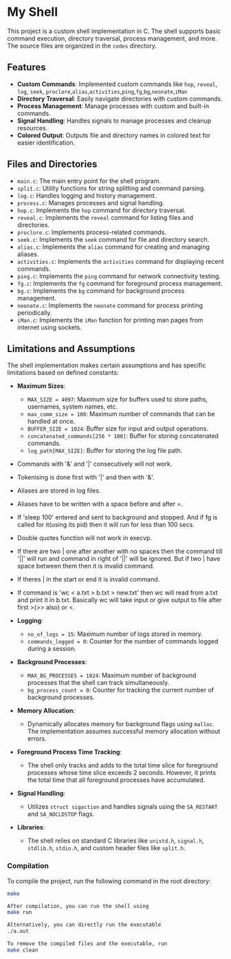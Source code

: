 # My Shell

This project is a custom shell implementation in C. The shell supports basic command execution, directory traversal, process management, and more. The source files are organized in the `codes` directory.

## Features

- **Custom Commands**: Implemented custom commands like `hop`, `reveal`, `log`, `seek`, `proclore`,`alias`,`activities`,`ping`,`fg`,`bg`,`neonate`,`iMan`
- **Directory Traversal**: Easily navigate directories with custom commands.
- **Process Management**: Manage processes with custom and built-in commands.
- **Signal Handling**: Handles signals to manage processes and cleanup resources.
- **Colored Output**: Outputs file and directory names in colored text for easier identification.

## Files and Directories

- `main.c`: The main entry point for the shell program.
- `split.c`: Utility functions for string splitting and command parsing.
- `log.c`: Handles logging and history management.
- `process.c`: Manages processes and signal handling.
- `hop.c`: Implements the `hop` command for directory traversal.
- `reveal.c`: Implements the `reveal` command for listing files and directories.
- `proclore.c`: Implements process-related commands.
- `seek.c`: Implements the `seek` command for file and directory search.
- `alias.c`: Implements the `alias` command for creating and managing aliases.
- `activities.c`: Implements the `activities` command for displaying recent commands.
- `ping.c`: Implements the `ping` command for network connectivity testing.
- `fg.c`: Implements the `fg` command for foreground process management.
- `bg.c`: Implements the `bg` command for background process management.
- `neonate.c`: Implements the `neonate` command for process printing periodically.
- `iMan.c`: Implements the  `iMan` function for printing man pages from internet using sockets.


## Limitations and Assumptions

The shell implementation makes certain assumptions and has specific limitations based on defined constants:

- **Maximum Sizes**:
  - `MAX_SIZE = 4097`: Maximum size for buffers used to store paths, usernames, system names, etc.
  - `max_comm_size = 100`: Maximum number of commands that can be handled at once.
  - `BUFFER_SIZE = 1024`: Buffer size for input and output operations.
  - `concatenated_commands[256 * 100]`: Buffer for storing concatenated commands.
  - `log_path[MAX_SIZE]`: Buffer for storing the log file path.



- Commands with '&' and '|' consecutively will not work.

- Tokenising is done first with '|' and then with '&'.
  
- Aliases are stored in log files.

- Aliases have to be written with a space before and after =.

- If 'sleep 100' entered and sent to background and stopped. And if fg is called for it(using its pid) then it will run for less than 100 secs.

- Double quotes function will not work in execvp.

- If there are two | one after another with no spaces then the command till '||' will run and command in right of '||' will be ignored. But if two | have space between them then it is invalid command.

- If theres | in the start or end it is invalid command.

- If command is 'wc < a.txt > b.txt > new.txt' then wc will read from a.txt and print it in b.txt. Basically wc will take input or give output to file after first >(>> also) or <.


- **Logging**:
  - `no_of_logs = 15`: Maximum number of logs stored in memory.
  - `commands_logged = 0`: Counter for the number of commands logged during a session.

- **Background Processes**:
  - `MAX_BG_PROCESSES = 1024`: Maximum number of background processes that the shell can track simultaneously.
  - `bg_process_count = 0`: Counter for tracking the current number of background processes.

- **Memory Allocation**:
  - Dynamically allocates memory for background flags using `malloc`. The implementation assumes successful memory allocation without errors.

- **Foreground Process Time Tracking**:
  - The shell only tracks and adds to the total time slice for foreground processes whose time slice exceeds 2 seconds. However, it prints the total time that all foreground processes have accumulated.


- **Signal Handling**:
  - Utilizes `struct sigaction` and handles signals using the `SA_RESTART` and `SA_NOCLDSTOP` flags.

- **Libraries**:
  - The shell relies on standard C libraries like `unistd.h`, `signal.h`, `stdlib.h`, `stdio.h`, and custom header files like `split.h`.


### Compilation

To compile the project, run the following command in the root directory:

```bash
make

After compilation, you can run the shell using
make run

Alternatively, you can directly run the executable
./a.out

To remove the compiled files and the executable, run
make clean
```
